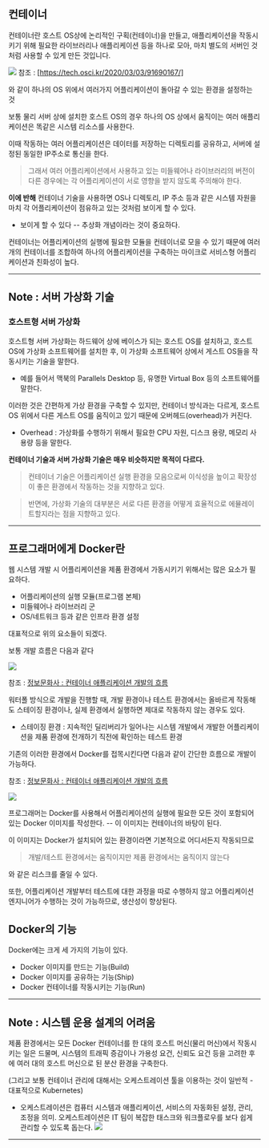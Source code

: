 
## 컨테이너

컨테이너란 호스트 OS상에 논리적인 구획(컨테이너)을 만들고, 애플리케이션을 작동시키기 위해 필요한 라이브러리나 애플리케이션 등을 하나로 모아, 마치 별도의 서버인 것처럼 사용할 수 있게 만든 것입니다.

![](https://tech.osci.kr/assets/images/91690167/1.png)
참조 : [https://tech.osci.kr/2020/03/03/91690167/]

와 같이 하나의 OS 위에서 여러가지 어플리케이션이 돌아갈 수 있는 환경을 설정하는 것

보통 물리 서버 상에 설치한 호스트 OS의 경우 하나의 OS 상에서 움직이는 여러 애플리케이션은 똑같은 시스템 리소스를 사용한다.

이때 작동하는 여러 어플리케이션은 데이터를 저장하는 디렉토리를 공유하고, 서버에 설정된 동일한 IP주소로 통신을 한다. 

> 그래서 여러 어플리케이션에서 사용하고 있는 미들웨어나 라이브러리의 버전이 다른 경우에는 각 어플리케이션이 서로 영향을 받지 않도록 주의해야 한다.

**이에 반해** 컨테이너 기술을 사용하면 OS나 디렉토리, IP 주소 등과 같은 시스템 자원을 마치 각 어플리케이션이 점유하고 있는 것처럼 보이게 할 수 있다.

- 보이게 할 수 있다 -- 추상화 개념이라는 것이 중요하다.

컨테이너는 어플리케이션의 실행에 필요한 모듈을 컨테이너로 모을 수 있기 때문에 여러 개의 컨테이너를 조합하여 하나의 어플리케이션을 구축하는 마이크로 서비스형 어플리케이션과 친화성이 높다.

---
## Note : 서버 가상화 기술

### 호스트형 서버 가상화

호스트형 서버 가상화는 하드웨어 상에 베이스가 되는 호스트 OS를 설치하고, 호스트 OS에 가상화 소프트웨어를 설치한 후, 이 가상화 소프트웨어 상에서 게스트 OS들을 작동시키는 기술을 말한다.

- 예를 들어서 맥북의 Parallels Desktop 등, 유명한 Virtual Box 등의 소프트웨어를 말한다.

이러한 것은 간편하게 가상 환경을 구축할 수 있지만, 컨테이너 방식과는 다르게, 호스트 OS 위에서 다른 게스트 OS를 움직이고 있기 때문에 오버헤드(overhead)가 커진다.

- Overhead : 가상화를 수행하기 위해서 필요한 CPU 자원, 디스크 용량, 메모리 사용량 등을 말한다.

**컨테이너 기술과 서버 가상화 기술은 매우 비슷하지만 목적이 다르다.**

> 컨테이너 기술은 어플리케이션 실행 환경을 모음으로써 이식성을 높이고 확장성이 좋은 환경에서 작동하는 것을 지향하고 있다.

> 반면에, 가상화 기술의 대부분은 서로 다른 환경을 어떻게 효율적으로 에뮬레이트할지라는 점을 지향하고 있다. 

---


## 프로그래머에게 Docker란

웹 시스템 개발 시 어플리케이션을 제품 환경에서 가동시키기 위해서는 많은 요소가 필요하다.

- 어플리케이션의 실행 모듈(프로그램 본체)
- 미들웨어나 라이브러리 군
- OS/네트워크 등과 같은 인프라 환경 설정

대표적으로 위의 요소들이 되겠다.


보통 개발 흐름은 다음과 같다

![](https://post-phinf.pstatic.net/MjAxOTA5MjdfMTI4/MDAxNTY5NTQ0MTUyODcx.j2Qtq2z8fLtVYis6rcnvGLXdSPqcDb0SPUX6bPmLLQIg.IPokbwEzHrokvQJp0X0DB5RH4edm-vH56eGHwTMWMgIg.JPEG/mug_obj_201909270929138862.jpg?type=w1080)

참조 : [정보문화사 : 컨테이너 애플리케이션 개발의 흐름](https://m.post.naver.com/viewer/postView.nhn?volumeNo=25851012&memberNo=15488377)

워터폴 방식으로 개발을 진행할 때, 개발 환경이나 테스트 환경에서는 올바르게 작동해도 스테이징 환경이나, 실제 환경에서 실행하면 제대로 작동하지 않는 경우도 있다.

- 스테이징 환경 : 지속적인 딜리버리가 일어나는 시스템 개발에서 개발한 어플리케이션을 제품 환경에 전개하기 직전에 확인하는 테스트 환경


기존의 이러한 환경에서 Docker를 접목시킨다면 다음과 같이 간단한 흐름으로 개발이 가능하다.

참조 : [정보문화사 : 컨테이너 애플리케이션 개발의 흐름](https://m.post.naver.com/viewer/postView.nhn?volumeNo=25851012&memberNo=15488377)

![](https://post-phinf.pstatic.net/MjAxOTA5MjdfMTE0/MDAxNTY5NTQ0MTUyODcy.Xjp3eIcDpuOLlnv7c8F3ILZ52jKuXTCDEwrUkbCmoAAg.TdFCWH3yJyq2ZmKIHmTf-briWk5j-b1yTDJBGRIYJUsg.JPEG/mug_obj_20190927092913689.jpg?type=w1080)

프로그래머는 Docker를 사용해서 어플리케이션의 실행에 필요한 모든 것이 포함되어 있는 Docker 이미지를 작성한다. -- 이 이미지는 컨테이너의 바탕이 된다.

이 이미지는 Docker가 설치되어 있는 환경이라면 기본적으로 어디서든지 작동되므로

> 개발/테스트 환경에서는 움직이지만 제품 환경에서는 움직이지 않는다

와 같은 리스크를 줄일 수 있다.

또한, 어플리케이션 개발부터 테스트에 대한 과정을 따로 수행하지 않고 어플리케이션 엔지니어가 수행하는 것이 가능하므로, 생산성이 향상된다.

## Docker의 기능

Docker에는 크게 세 가지의 기능이 있다.

- Docker 이미지를 만드는 기능(Build)
- Docker 이미지를 공유하는 기능(Ship)
- Docker 컨테이너를 작동시키는 기능(Run)

---
## Note : 시스템 운용 설계의 어려움

제품 환경에서는 모든 Docker 컨테이너를 한 대의 호스트 머신(물리 머신)에서 작동시키는 일은 드물며, 시스템의 트래픽 증감이나 가용성 요건, 신뢰도 요건 등을 고려한 후에 여러 대의 호스트 머신으로 된 분산 환경을 구축한다.

(그리고 보통 컨테이너 관리에 대해서는 오케스트레이션 툴을 이용하는 것이 일반적 - 대표적으로 Kubernetes)

- 오케스트레이션은 컴퓨터 시스템과 애플리케이션, 서비스의 자동화된 설정, 관리, 조정을 의미. 오케스트레이션은 IT 팀이 복잡한 태스크와 워크플로우를 보다 쉽게 관리할 수 있도록 돕는다.
![](https://blog.2dal.com/wp-content/uploads/2017/03/logo.png)


---
